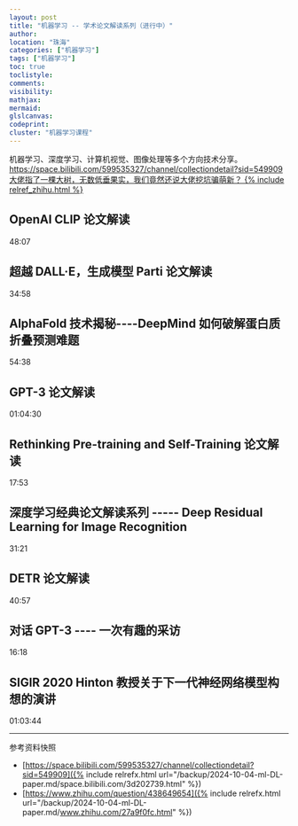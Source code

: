 ```yaml
---
layout: post
title: "机器学习 -- 学术论文解读系列（进行中）"
author:
location: "珠海"
categories: ["机器学习"]
tags: ["机器学习"]
toc: true
toclistyle:
comments:
visibility:
mathjax:
mermaid:
glslcanvas:
codeprint:
cluster: "机器学习课程"
---
```


机器学习、深度学习、计算机视觉、图像处理等多个方向技术分享。
<https://space.bilibili.com/599535327/channel/collectiondetail?sid=549909>
[大佬指了一棵大树，无数低垂果实，我们竟然还说大佬挖坑骗萌新？ {% include relref_zhihu.html %}](https://www.zhihu.com/question/438649654)


## OpenAI CLIP 论文解读

48:07


## 超越 DALL·E，生成模型 Parti 论文解读

34:58


## AlphaFold 技术揭秘----DeepMind 如何破解蛋白质折叠预测难题

54:38


## GPT-3 论文解读

01:04:30


## Rethinking Pre-training and Self-Training 论文解读

17:53


## 深度学习经典论文解读系列 ----- Deep Residual Learning for Image Recognition

31:21


## DETR 论文解读

40:57


## 对话 GPT-3 ---- 一次有趣的采访

16:18


## SIGIR 2020 Hinton 教授关于下一代神经网络模型构想的演讲

01:03:44



<hr class='reviewline'/>
<p class='reviewtip'><script type='text/javascript' src='{% include relref.html url="/assets/reviewjs/blogs/2024-10-04-ml-DL-paper.md.js" %}'></script></p>
<font class='ref_snapshot'>参考资料快照</font>

- [https://space.bilibili.com/599535327/channel/collectiondetail?sid=549909]({% include relrefx.html url="/backup/2024-10-04-ml-DL-paper.md/space.bilibili.com/3d202739.html" %})
- [https://www.zhihu.com/question/438649654]({% include relrefx.html url="/backup/2024-10-04-ml-DL-paper.md/www.zhihu.com/27a9f0fc.html" %})
